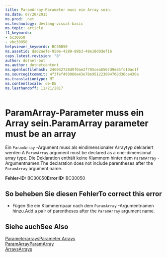 ```yaml
---
title: ParamArray-Parameter muss ein Array sein.
ms.date: 07/20/2015
ms.prod: .net
ms.technology: devlang-visual-basic
ms.topic: article
f1_keywords:
- bc30050
- vbc30050
helpviewer_keywords: BC30050
ms.assetid: da02aefe-950e-4289-89b3-48e10d0def1b
caps.latest.revision: "8"
author: dotnet-bot
ms.author: dotnetcontent
ms.openlocfilehash: 246042728d9f0ae2f705cea6567d9e85fc10ac1f
ms.sourcegitcommit: 4f3fef493080a43e70e951223894768d36ce430a
ms.translationtype: MT
ms.contentlocale: de-DE
ms.lasthandoff: 11/21/2017
---
```

# <a name="paramarray-parameter-must-be-an-array"></a><span data-ttu-id="2a548-102">ParamArray-Parameter muss ein Array sein.</span><span class="sxs-lookup"><span data-stu-id="2a548-102">ParamArray parameter must be an array</span></span>
<span data-ttu-id="2a548-103">Ein `ParamArray` -Argument muss als eindimensionaler Arraytyp deklariert werden.</span><span class="sxs-lookup"><span data-stu-id="2a548-103">A `ParamArray` argument must be declared as a one-dimensional array type.</span></span> <span data-ttu-id="2a548-104">Die Deklaration enthält keine Klammern hinter dem `ParamArray` -Argumentnamen.</span><span class="sxs-lookup"><span data-stu-id="2a548-104">The declaration does not include parentheses after the `ParamArray` argument name.</span></span>  
  
 <span data-ttu-id="2a548-105">**Fehler-ID:** BC30050</span><span class="sxs-lookup"><span data-stu-id="2a548-105">**Error ID:** BC30050</span></span>  
  
## <a name="to-correct-this-error"></a><span data-ttu-id="2a548-106">So beheben Sie diesen Fehler</span><span class="sxs-lookup"><span data-stu-id="2a548-106">To correct this error</span></span>  
  
-   <span data-ttu-id="2a548-107">Fügen Sie ein Klammernpaar nach dem `ParamArray` -Argumentnamen hinzu.</span><span class="sxs-lookup"><span data-stu-id="2a548-107">Add a pair of parentheses after the `ParamArray` argument name.</span></span>  
  
## <a name="see-also"></a><span data-ttu-id="2a548-108">Siehe auch</span><span class="sxs-lookup"><span data-stu-id="2a548-108">See Also</span></span>  
 [<span data-ttu-id="2a548-109">Parameterarrays</span><span class="sxs-lookup"><span data-stu-id="2a548-109">Parameter Arrays</span></span>](../../visual-basic/programming-guide/language-features/procedures/parameter-arrays.md)  
 [<span data-ttu-id="2a548-110">ParamArray</span><span class="sxs-lookup"><span data-stu-id="2a548-110">ParamArray</span></span>](../../visual-basic/language-reference/modifiers/paramarray.md)  
 [<span data-ttu-id="2a548-111">Arrays</span><span class="sxs-lookup"><span data-stu-id="2a548-111">Arrays</span></span>](../../visual-basic/programming-guide/language-features/arrays/index.md)
